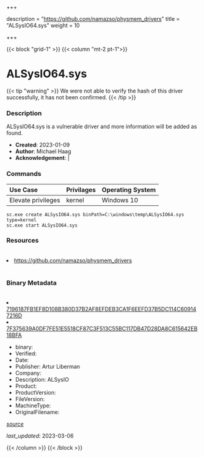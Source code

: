 +++

description = "https://github.com/namazso/physmem_drivers"
title = "ALSysIO64.sys"
weight = 10

+++


{{< block "grid-1" >}}
{{< column "mt-2 pt-1">}}




# ALSysIO64.sys 


{{< tip "warning" >}}
We were not able to verify the hash of this driver successfully, it has not been confirmed.
{{< /tip >}}




### Description


ALSysIO64.sys is a vulnerable driver and more information will be added as found.


- **Created**: 2023-01-09
- **Author**: Michael Haag
- **Acknowledgement**:  | [](https://twitter.com/)

### Commands

| Use Case | Privilages | Operating System | 
|:---- | ---- | ---- |
| Elevate privileges | kernel | Windows 10 |

```
sc.exe create ALSysIO64.sys binPath=C:\windows\temp\ALSysIO64.sys type=kernel
sc.exe start ALSysIO64.sys
```

### Resources
<br>


<li><a href=" https://github.com/namazso/physmem_drivers"> https://github.com/namazso/physmem_drivers</a></li>


<br>


### Binary Metadata
<br>



<li><a href="https://www.virustotal.com/gui/file/7196187FB1EF8D108B380D37B2AF8EFDEB3CA1F6EEFD37B5DC114C609147216D">7196187FB1EF8D108B380D37B2AF8EFDEB3CA1F6EEFD37B5DC114C609147216D</a></li>

<li><a href="https://www.virustotal.com/gui/file/7F375639A0DF7FE51E5518CF87C3F513C55BC117DB47D28DA8C615642EB18BFA">7F375639A0DF7FE51E5518CF87C3F513C55BC117DB47D28DA8C615642EB18BFA</a></li>



- binary: 
- Verified: 
- Date: 
- Publisher: Artur Liberman
- Company: 
- Description: ALSysIO
- Product: 
- ProductVersion: 
- FileVersion: 
- MachineType: 
- OriginalFilename: 

[*source*](https://github.com/magicsword-io/LOLDrivers/tree/main/yaml/alsysio64.sys.yml)

*last_updated:* 2023-03-06


{{< /column >}}
{{< /block >}}
